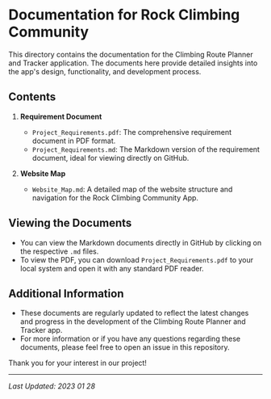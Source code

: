 # Documentation for Rock Climbing Community

This directory contains the documentation for the Climbing Route Planner and Tracker application. The documents here provide detailed insights into the app's design, functionality, and development process.

## Contents

1. **Requirement Document**
   - `Project_Requirements.pdf`: The comprehensive requirement document in PDF format.
   - `Project_Requirements.md`: The Markdown version of the requirement document, ideal for viewing directly on GitHub.

2. **Website Map**
   - `Website_Map.md`: A detailed map of the website structure and navigation for the Rock Climbing Community App.

## Viewing the Documents

- You can view the Markdown documents directly in GitHub by clicking on the respective `.md` files.
- To view the PDF, you can download `Project_Requirements.pdf` to your local system and open it with any standard PDF reader.

## Additional Information

- These documents are regularly updated to reflect the latest changes and progress in the development of the Climbing Route Planner and Tracker app.
- For more information or if you have any questions regarding these documents, please feel free to open an issue in this repository.

Thank you for your interest in our project!

---

*Last Updated: 2023 01 28*
